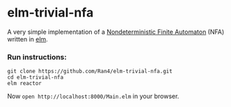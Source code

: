 # elm-trivial-nfa

A very simple implementation of a [Nondeterministic Finite Automaton](https://en.wikipedia.org/wiki/Nondeterministic_finite_automaton) (NFA) written in [elm](http://elm-lang.org).

### Run instructions:

```
git clone https://github.com/Ran4/elm-trivial-nfa.git
cd elm-trivial-nfa
elm reactor
```

Now `open http://localhost:8000/Main.elm` in your browser.
